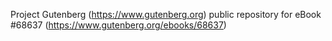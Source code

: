 Project Gutenberg (https://www.gutenberg.org) public repository for
eBook #68637 (https://www.gutenberg.org/ebooks/68637)
